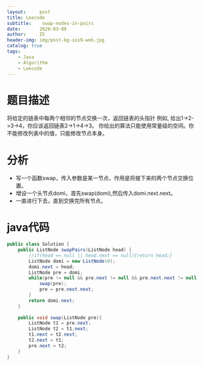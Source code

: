 ```yaml
---
layout:     post
title: Leecode
subtitle:    swap-nodes-in-pairs
date:       2020-03-09
author:     ZS
header-img: img/post-bg-ios9-web.jpg
catalog: true
tags: 
    - Java
    - Algorithm
    - Leecode
---
```


# 题目描述
将给定的链表中每两个相邻的节点交换一次，返回链表的头指针
例如,
给出1->2->3->4，你应该返回链表2->1->4->3。
你给出的算法只能使用常量级的空间。你不能修改列表中的值，只能修改节点本身。
# 分析
* 写一个函数swap，传入参数是某一节点，作用是将接下来的两个节点交换位置。
* 增设一个头节点domi，首先swap(domi),然后传入domi.next.next。
* 一直进行下去，直到交换完所有节点。
# java代码
```java
public class Solution {
    public ListNode swapPairs(ListNode head) {        
        //if(head == null || head.next == null){return head;}
        ListNode domi = new ListNode(0);
        domi.next = head;
        ListNode pre = domi;
        while(pre != null && pre.next != null && pre.next.next != null){
            swap(pre);
            pre = pre.next.next;
        }    
        return domi.next;
    }
    
    public void swap(ListNode pre){
        ListNode t1 = pre.next;
        ListNode t2 = t1.next;
        t1.next = t2.next;
        t2.next = t1;
        pre.next = t2;
    }
}
```